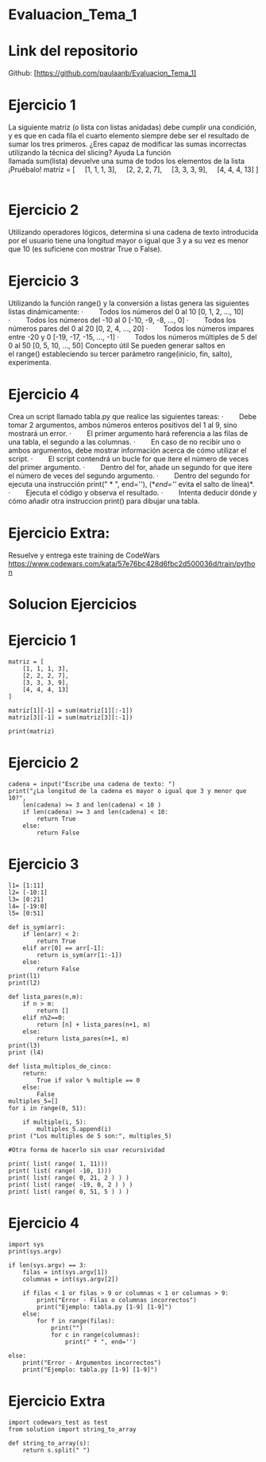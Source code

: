 # Evaluacion_Tema_1

# Link del repositorio
Github: [https://github.com/paulaanb/Evaluacion_Tema_1]

# Ejercicio 1
La siguiente matriz (o lista con listas anidadas) debe cumplir una condición, y es que en cada fila el cuarto elemento siempre debe ser el resultado de sumar los tres primeros. ¿Eres capaz de modificar las sumas incorrectas utilizando la técnica del slicing?
Ayuda
La función llamada sum(lista) devuelve una suma de todos los elementos de la lista ¡Pruébalo!
matriz = [
    [1, 1, 1, 3],
    [2, 2, 2, 7],
    [3, 3, 3, 9],
    [4, 4, 4, 13]
]
 
# Ejercicio 2
Utilizando operadores lógicos, determina si una cadena de texto introducida por el usuario tiene una longitud mayor o igual que 3 y a su vez es menor que 10 (es suficiene con mostrar True o False).

# Ejercicio 3
Utilizando la función range() y la conversión a listas genera las siguientes listas dinámicamente:
·        Todos los números del 0 al 10 [0, 1, 2, ..., 10]
·        Todos los números del -10 al 0 [-10, -9, -8, ..., 0]
·        Todos los números pares del 0 al 20 [0, 2, 4, ..., 20]
·        Todos los números impares entre -20 y 0 [-19, -17, -15, ..., -1]
·        Todos los números múltiples de 5 del 0 al 50 [0, 5, 10, ..., 50]
Concepto útil
Se pueden generar saltos en el range() estableciendo su tercer parámetro range(inicio, fin, salto), experimenta.


# Ejercicio 4
Crea un script llamado tabla.py que realice las siguientes tareas:
·        Debe tomar 2 argumentos, ambos números enteros positivos del 1 al 9, sino mostrará un error.
·        El primer argumento hará referencia a las filas de una tabla, el segundo a las columnas.
·        En caso de no recibir uno o ambos argumentos, debe mostrar información acerca de cómo utilizar el script.
·        El script contendrá un bucle for que itere el número de veces del primer argumento.
·        Dentro del for, añade un segundo for que itere el número de veces del segundo argumento.
·        Dentro del segundo for ejecuta una instrucción print(" * ", end=''), (**end=''* evita el salto de línea)*.
·        Ejecuta el código y observa el resultado.
·        Intenta deducir dónde y cómo añadir otra instruccion print() para dibujar una tabla.


# Ejercicio Extra:
Resuelve y entrega este training de CodeWars
https://www.codewars.com/kata/57e76bc428d6fbc2d500036d/train/python

# Solucion Ejercicios 
# Ejercicio 1
    matriz = [ 
        [1, 1, 1, 3],
        [2, 2, 2, 7],
        [3, 3, 3, 9],
        [4, 4, 4, 13]
    ]

    matriz[1][-1] = sum(matriz[1][:-1])
    matriz[3][-1] = sum(matriz[3][:-1])

    print(matriz)

# Ejercicio 2
    cadena = input("Escribe una cadena de texto: ")
    print("¿La longitud de la cadena es mayor o igual que 3 y menor que 10?",
        len(cadena) >= 3 and len(cadena) < 10 )
        if len(cadena) >= 3 and len(cadena) < 10:
            return True
        else:
            return False

# Ejercicio 3
    l1= [1:11]
    l2= [-10:1]
    l3= [0:21]
    l4= [-19:0]
    l5= [0:51]

    def is_sym(arr):
        if len(arr) < 2:
            return True
        elif arr[0] == arr[-1]:
            return is_sym(arr[1:-1])
        else:
            return False
    print(l1)
    print(l2)

    def lista_pares(n,m):
        if n > m:
            return []
        elif n%2==0:
            return [n] + lista_pares(n+1, m)
        else:
            return lista_pares(n+1, m)
    print(l3)
    print (l4)

    def lista_multiplos_de_cinco:
        return:
            True if valor % multiple == 0 
        else:
            False
    multiples_5=[]
    for i in range(0, 51):
    
        if multiple(i, 5):
            multiples_5.append(i)
    print ("Los multiples de 5 son:", multiples_5)

    #Otra forma de hacerlo sin usar recursividad

    print( list( range( 1, 11)))
    print( list( range( -10, 1)))
    print( list( range( 0, 21, 2 ) ) )
    print( list( range( -19, 0, 2 ) ) )
    print( list( range( 0, 51, 5 ) ) )

# Ejercicio 4
    import sys
    print(sys.argv)

    if len(sys.argv) == 3:
        filas = int(sys.argv[1])
        columnas = int(sys.argv[2])

        if filas < 1 or filas > 9 or columnas < 1 or columnas > 9:
            print("Error - Filas o columnas incorrectos")
            print("Ejemplo: tabla.py [1-9] [1-9]")
        else:
            for f in range(filas):
                print("")
                for c in range(columnas):
                    print(" * ", end='')

    else:
        print("Error - Argumentos incorrectos")
        print("Ejemplo: tabla.py [1-9] [1-9]")


# Ejercicio Extra

    import codewars_test as test
    from solution import string_to_array

    def string_to_array(s):
        return s.split(" ")
